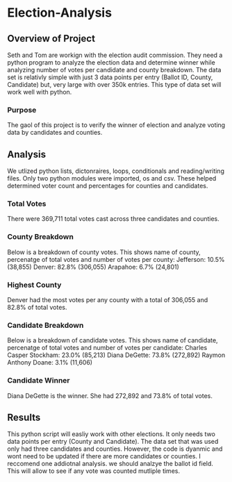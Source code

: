 # Election-Analysis

## Overview of Project
Seth and Tom are workign with the election audit commission. They need a python program to analyze the election data and determine winner while analyzing number of votes per candidate and county breakdown. The data set is relativly simple with just 3 data points per entry (Ballot ID, County, Candidate) but, very large with over 350k entries. This type of data set will work well with python.

### Purpose
The gaol of this project is to verify the winner of election and analyze voting data by candidates and counties. 

## Analysis
We utlized python lists, dictonraires, loops, conditionals and reading/writing files. Only two python modules were imported, os and csv. These helped determined voter count and percentages for counties and candidates.

### Total Votes
There were 369,711 total votes cast across three candidates and counties. 

### County Breakdown
Below is a breakdown of county votes. This shows name of county, percenatge of total votes and number of votes per county:
Jefferson: 10.5% (38,855)
Denver: 82.8% (306,055)
Arapahoe: 6.7% (24,801)

### Highest County
Denver had the most votes per any county with a total of 306,055 and 82.8% of total votes. 

### Candidate Breakdown
Below is a breakdown of candidate votes. This shows name of candidate, percenatge of total votes and number of votes per candidate:
Charles Casper Stockham: 23.0% (85,213)
Diana DeGette: 73.8% (272,892)
Raymon Anthony Doane: 3.1% (11,606)

### Candidate Winner
Diana DeGette is the winner. She had 272,892 and 73.8% of total votes. 

## Results
This python script will easliy work with other elections. It only needs two data points per entry (County and Candidate). The data set that was used only had three candidates and counties. However, the code is dyanmic and wont need to be updated if there are more candidates or counties. I reccomend one addiotnal analysis. we should analzye the ballot id field. This will allow to see if any vote was counted mutliple times. 

